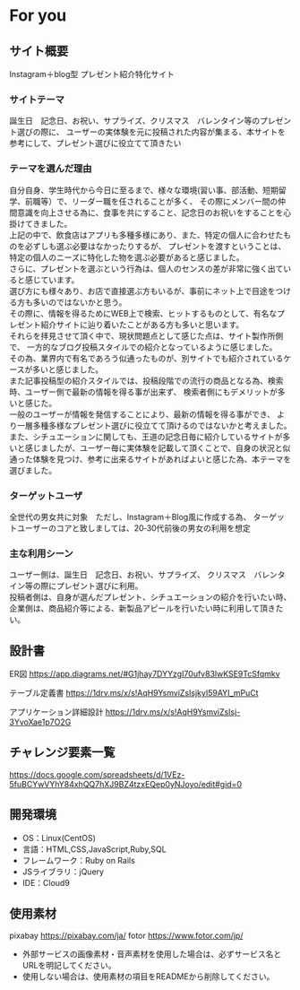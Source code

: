 # For you

## サイト概要
Instagram＋blog型 プレゼント紹介特化サイト

### サイトテーマ

誕生日　記念日、お祝い、サプライズ、クリスマス　バレンタイン等のプレゼント選びの際に、
ユーザーの実体験を元に投稿された内容が集まる、本サイトを参考にして、プレゼント選びに役立てて頂きたい

### テーマを選んだ理由

自分自身、学生時代から今日に至るまで、様々な環境(習い事、部活動、短期留学、前職等）で、リーダー職を任されることが多く、
その際にメンバー間の仲間意識を向上させる為に、食事を共にすること、記念日のお祝いをすることを心掛けてきました。<br>
上記の中で、飲食店はアプリも多種多様にあり、また、特定の個人に合わせたものを必ずしも選ぶ必要はなかったりするが、
プレゼントを渡すということは、特定の個人のニーズに特化した物を選ぶ必要があると感じました。<br>
さらに、プレゼントを選ぶという行為は、個人のセンスの差が非常に強く出ていると感じています。<br>
選び方にも様々あり、お店で直接選ぶ方もいるが、事前にネット上で目途をつける方も多いのではないかと思う。<br>
その際に、情報を得るためにWEB上で検索、ヒットするものとして、有名なプレゼント紹介サイトに辿り着いたことがある方も多いと思います。<br>
それらを拝見させて頂く中で、現状問題点として感じた点は、サイト製作所側で、
一方的なブログ投稿スタイルでの紹介となっているように感じました。<br>
その為、業界内で有名であろう似通ったものが、別サイトでも紹介されているケースが多いと感じました。<br>
また記事投稿型の紹介スタイルでは、投稿段階での流行の商品となる為、検索時、ユーザー側で最新の情報を得る事が出来ず、
検索者側にもデメリットが多いと感じた。<br>
一般のユーザーが情報を発信することにより、最新の情報を得る事ができ、
より一層多種多様なプレゼント選びに役立てて頂けるのではないかと考えました。<br>
また、シチュエーションに関しても、王道の記念日毎に紹介しているサイトが多いと感じましたが、ユーザー毎に実体験を記載して頂くことで、自身の状況と似通った体験を見つけ、参考に出来るサイトがあればよいと感じた為、本テーマを選びました。

### ターゲットユーザ

全世代の男女共に対象　ただし、Instagram＋Blog風に作成する為、
ターゲットユーザーのコアと致しましては、20‐30代前後の男女の利用を想定

### 主な利用シーン

ユーザー側は、誕生日　記念日、お祝い、サプライズ、
クリスマス　バレンタイン等の際にプレゼント選びに利用。<br>
投稿者側は、自身が選んだプレゼント、シチュエーションの紹介を行いたい時、
企業側は、商品紹介等による、新製品アピールを行いたい時に利用して頂きたい。

## 設計書
ER図
<https://app.diagrams.net/#G1jhay7DYYzgI70ufv83lwKSE9TcSfqmkv>

テーブル定義書
<https://1drv.ms/x/s!AqH9YsmviZsIsjkyI59AYI_mPuCt>

アプリケーション詳細設計
<https://1drv.ms/x/s!AqH9YsmviZsIsj-3YvoXae1p7O2G>

## チャレンジ要素一覧

<https://docs.google.com/spreadsheets/d/1VEz-5fuBCYwVYhY84xhQQ7hXJ9BZ4tzxEQep0yNJoyo/edit#gid=0>

## 開発環境
- OS：Linux(CentOS)
- 言語：HTML,CSS,JavaScript,Ruby,SQL
- フレームワーク：Ruby on Rails
- JSライブラリ：jQuery
- IDE：Cloud9

## 使用素材
  pixabay https://pixabay.com/ja/
  fotor   https://www.fotor.com/jp/

- 外部サービスの画像素材・音声素材を使用した場合は、必ずサービス名とURLを明記してください。<br>
- 使用しない場合は、使用素材の項目をREADMEから削除してください。
